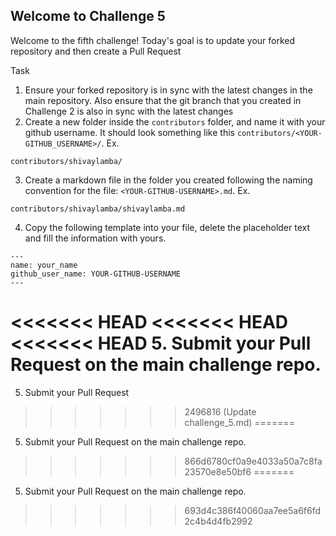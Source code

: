 ## Welcome to Challenge 5

Welcome to the fifth challenge! 
Today's goal is to update your forked repository and then create a Pull Request

Task
1. Ensure your forked repository is in sync with the latest changes in the main repository. Also ensure that the git branch that you created in Challenge 2 is also in sync with the latest changes
2. Create a new folder inside the `contributors` folder, and name it with your github username. It should look something like this `contributors/<YOUR-GITHUB_USERNAME>/`. Ex.

```
contributors/shivaylamba/
```

3. Create a markdown file in the folder you created following the naming convention for the file: `<YOUR-GITHUB-USERNAME>.md`. Ex.

```
contributors/shivaylamba/shivaylamba.md
```

4. Copy the following template into your file, delete the placeholder text and fill the information with yours.

```
---
name: your_name
github_user_name: YOUR-GITHUB-USERNAME
---
```
<<<<<<< HEAD
<<<<<<< HEAD
<<<<<<< HEAD
5. Submit your Pull Request on the main challenge repo.
=======
5. Submit your Pull Request
>>>>>>> 2496816 (Update challenge_5.md)
=======
5. Submit your Pull Request on the main challenge repo.
>>>>>>> 866d6780cf0a9e4033a50a7c8fa23570e8e50bf6
=======
5. Submit your Pull Request on the main challenge repo.
>>>>>>> 693d4c386f40060aa7ee5a6f6fd2c4b4d4fb2992
